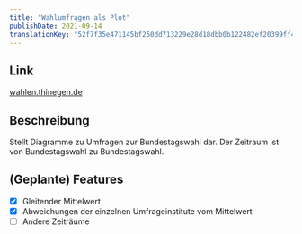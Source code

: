 ```yaml
---
title: "Wahlumfragen als Plot"
publishDate: 2021-09-14
translationKey: "52f7f35e471145bf250dd713229e28d18dbb0b122482ef20399ff499cce9d1f5"
---
```


## Link

[wahlen.thinegen.de](https://wahlen.thinegen.de)

## Beschreibung

Stellt Diagramme zu Umfragen zur Bundestagswahl dar. Der Zeitraum ist von Bundestagswahl zu Bundestagswahl.

## (Geplante) Features

- [X] Gleitender Mittelwert
- [X] Abweichungen der einzelnen Umfrageinstitute vom Mittelwert
- [ ] Andere Zeiträume
